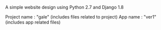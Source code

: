 A simple website design using Python 2.7 and Django 1.8

Project name : "gale" (includes files related to project)
App name    : "ver1" (includes app related files)
